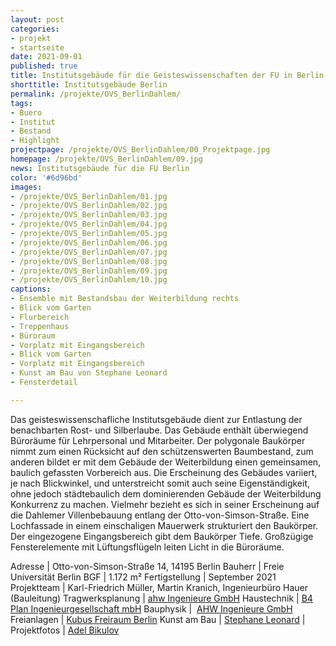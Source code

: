 ```yaml
---
layout: post
categories:
- projekt
- startseite
date: 2021-09-01
published: true
title: Institutsgebäude für die Geisteswissenschaften der FU in Berlin-Dahlem
shorttitle: Institutsgebäude Berlin
permalink: /projekte/OVS_BerlinDahlem/
tags: 
- Buero
- Institut
- Bestand
- Highlight
projectpage: /projekte/OVS_BerlinDahlem/00_Projektpage.jpg
homepage: /projekte/OVS_BerlinDahlem/09.jpg
news: Institutsgebäude für die FU Berlin
color: '#6d96bd'
images:
- /projekte/OVS_BerlinDahlem/01.jpg
- /projekte/OVS_BerlinDahlem/02.jpg
- /projekte/OVS_BerlinDahlem/03.jpg
- /projekte/OVS_BerlinDahlem/04.jpg
- /projekte/OVS_BerlinDahlem/05.jpg
- /projekte/OVS_BerlinDahlem/06.jpg
- /projekte/OVS_BerlinDahlem/07.jpg
- /projekte/OVS_BerlinDahlem/08.jpg
- /projekte/OVS_BerlinDahlem/09.jpg
- /projekte/OVS_BerlinDahlem/10.jpg
captions:
- Ensemble mit Bestandsbau der Weiterbildung rechts
- Blick vom Garten
- Flurbereich
- Treppenhaus
- Büroraum
- Vorplatz mit Eingangsbereich
- Blick vom Garten 
- Vorplatz mit Eingangsbereich
- Kunst am Bau von Stephane Leonard
- Fensterdetail

---
```


Das geisteswissenschafliche Institutsgebäude dient zur Entlastung der benachbarten Rost- und Silberlaube. Das Gebäude enthält überwiegend Büroräume für Lehrpersonal und Mitarbeiter. Der polygonale Baukörper nimmt zum einen Rücksicht auf den schützenswerten Baumbestand, zum anderen bildet er mit dem Gebäude der Weiterbildung einen gemeinsamen, baulich gefassten Vorbereich aus. Die Erscheinung des Gebäudes variiert, je nach Blickwinkel, und unterstreicht somit auch seine Eigenständigkeit, ohne jedoch städtebaulich dem dominierenden Gebäude der Weiterbildung Konkurrenz zu machen. Vielmehr bezieht es sich in seiner Erscheinung auf die Dahlemer Villenbebauung entlang der Otto-von-Simson-Straße. Eine Lochfassade in einem einschaligen Mauerwerk strukturiert den Baukörper. Der eingezogene Eingangsbereich gibt dem Baukörper Tiefe. Großzügige Fensterelemente mit Lüftungsflügeln leiten Licht in die Büroräume.


Adresse					|		Otto-von-Simson-Straße 14, 14195 Berlin
Bauherr					|		Freie Universität Berlin
BGF						|		1.172 m²
Fertigstellung			|		September 2021
Projektteam				|		Karl-Friedrich Müller, Martin Kranich, Ingenieurbüro Hauer (Bauleitung)
Tragwerksplanung		|		[ahw Ingenieure GmbH](https://www.ahw-ing.com/)
Haustechnik				|		[B4 Plan Ingenieurgesellschaft mbH](https://b4-plan.de)
Bauphysik				| 		[AHW Ingenieure GmbH](https://www.ahw-ing.com/)
Freianlagen				|		[Kubus Freiraum Berlin](https://www.kubus-freiraum.de/)
Kunst am Bau 			| 		[Stephane Leonard](https://stephaneleonard.net)
						|
Projektfotos			|		[Adel Bikulov](https://www.fzwanzig.com)


